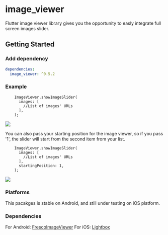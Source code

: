 # image_viewer

Flutter image viewer library gives you the opportunity to easly integrate full screen images slider.

## Getting Started

### Add dependency

```yaml
dependencies:
  image_viewer: ^0.5.2
```

### Example

```
    ImageViewer.showImageSlider(
      images: [
        //List of images' URLs
      ],
    );
```

![](https://media.giphy.com/media/l0uV5AudZ3o6mnz9dc/giphy.gif)

 You can also pass your starting position for the image viewer, so if you pass '1', the slider will start from the second item from your list.


```
    ImageViewer.showImageSlider(
      images: [
        //List of images' URLs
      ],
      startingPosition: 1,
    );
```

![](https://media.giphy.com/media/ekM4QFeYolP3E1Su64/giphy.gif)


### Platforms

This pacakges is stable on Android, and still under testing on iOS platform.


### Dependencies

For Android: [FrescoImageViewer](https://github.com/stfalcon-studio/FrescoImageViewer)
For iOS: [Lightbox](https://github.com/hyperoslo/Lightbox)



